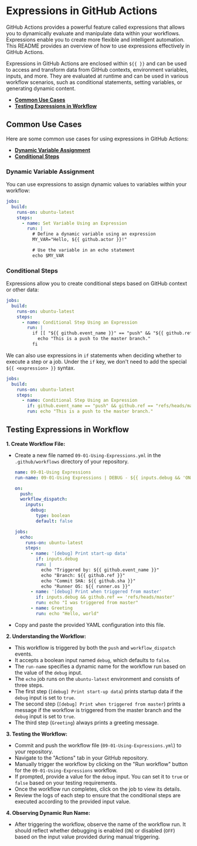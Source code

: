 # **Expressions in GitHub Actions**

GitHub Actions provides a powerful feature called expressions that allows you to dynamically evaluate and manipulate data within your workflows. Expressions enable you to create more flexible and intelligent automation. This README provides an overview of how to use expressions effectively in GitHub Actions.

Expressions in GitHub Actions are enclosed within `${{ }}` and can be used to access and transform data from GitHub contexts, environment variables, inputs, and more. They are evaluated at runtime and can be used in various workflow scenarios, such as conditional statements, setting variables, or generating dynamic content.

* [**Common Use Cases**](#common-use-cases)
* [**Testing Expressions in Workflow**](#testing-expressions-in-workflow)

## **Common Use Cases**

Here are some common use cases for using expressions in GitHub Actions:

* [**Dynamic Variable Assignment**](#dynamic-variable-assignment)
* [**Conditional Steps**](#conditional-steps)

### **Dynamic Variable Assignment**

You can use expressions to assign dynamic values to variables within your workflow:

```yaml
jobs:
  build:
    runs-on: ubuntu-latest
    steps:
      - name: Set Variable Using an Expression
        run: |
          # Define a dynamic variable using an expression
          MY_VAR="Hello, ${{ github.actor }}!"

          # Use the variable in an echo statement
          echo $MY_VAR
```

### **Conditional Steps**

Expressions allow you to create conditional steps based on GitHub context or other data:

```yaml
jobs:
  build:
    runs-on: ubuntu-latest
    steps:
      - name: Conditional Step Using an Expression
        run: |
          if [[ "${{ github.event_name }}" == "push" && "${{ github.ref }}" == "refs/heads/master" ]]; then
            echo "This is a push to the master branch."
          fi
```

We can also use expressions in `if` statements when deciding whether to execute a step or a job. Under the `if` key, we don't need to add the special `${{ <expression> }}` syntax.

```yaml
jobs:
  build:
    runs-on: ubuntu-latest
    steps:
      - name: Conditional Step Using an Expression
        if: github.event_name == "push" && github.ref == "refs/heads/master"
        run: echo "This is a push to the master branch."
```

## **Testing Expressions in Workflow**

**1. Create Workflow File:**

* Create a new file named `09-01-Using-Expressions.yml` in the `.github/workflows` directory of your repository.

  ```yaml
  name: 09-01-Using Expressions
  run-name: 09-01-Using Expressions | DEBUG - ${{ inputs.debug && 'ON' || 'OFF' }}

  on:
    push:
    workflow_dispatch:
      inputs:
        debug:
          type: boolean
          default: false

  jobs:
    echo:
      runs-on: ubuntu-latest
      steps:
        - name: '[debug] Print start-up data'
          if: inputs.debug
          run: |
            echo "Triggered by: ${{ github.event_name }}"
            echo "Branch: ${{ github.ref }}"
            echo "Commit SHA: ${{ github.sha }}"
            echo "Runner OS: ${{ runner.os }}"
        - name: '[debug] Print when triggered from master'
          if: inputs.debug && github.ref == 'refs/heads/master'
          run: echo "I was triggered from master"
        - name: Greeting
          run: echo "Hello, world"
  ```

* Copy and paste the provided YAML configuration into this file.

**2. Understanding the Workflow:**

* This workflow is triggered by both the `push` and `workflow_dispatch` events.
* It accepts a boolean input named `debug`, which defaults to `false`.
* The `run-name` specifies a dynamic name for the workflow run based on the value of the `debug` input.
* The `echo` job runs on the `ubuntu-latest` environment and consists of three steps.
* The first step (`[debug] Print start-up data`) prints startup data if the `debug` input is set to `true`.
* The second step (`[debug] Print when triggered from master`) prints a message if the workflow is triggered from the master branch and the `debug` input is set to `true`.
* The third step (`Greeting`) always prints a greeting message.

**3. Testing the Workflow:**

* Commit and push the workflow file (`09-01-Using-Expressions.yml`) to your repository.
* Navigate to the "Actions" tab in your GitHub repository.
* Manually trigger the workflow by clicking on the "Run workflow" button for the `09-01-Using-Expressions` workflow.
* If prompted, provide a value for the `debug` input. You can set it to `true` or `false` based on your testing requirements.
* Once the workflow run completes, click on the job to view its details.
* Review the logs of each step to ensure that the conditional steps are executed according to the provided input value.

**4. Observing Dynamic Run Name:**

* After triggering the workflow, observe the name of the workflow run. It should reflect whether debugging is enabled (`ON`) or disabled (`OFF`) based on the input value provided during manual triggering.